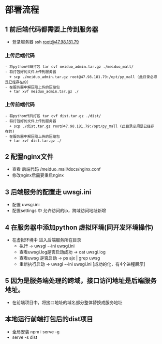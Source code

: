 # 部署流程

## 1 前后端代码都需要上传到服务器
  - 登录服务器 ssh root@47.98.181.79
  ### 上传后端代码
    - 将python代码打包 tar cvf meiduo_admin.tar.gz ./meiduo_mall/
    - 将打包好的文件上传到服务器
      + scp ./meiduo_admin.tar.gz root@47.98.181.79:/opt/py_mall (此目录必须是已经存在的)
    - 在服务器中解压刚上传的压缩包
      + tar xvf meiduo_admin.tar.gz ./

  ### 上传前端代码
    - 将python代码打包 tar cvf dist.tar.gz ./dist/
    - 将打包好的文件上传到服务器
      + scp ./dist.tar.gz root@47.98.181.79:/opt/py_mall (此目录必须是已经存在的)
    - 在服务器中解压刚上传的压缩包
      + tar xvf dist.tar.gz ./

## 2 配置nginx文件
   - 查看 后端代码 /meiduo_mall/docs/nginx.conf
   - 修改nginx后需要重启nginx

## 3 后端服务的配置走 uwsgi.ini
   - 配置 uwsgi.ini
   - 配置settings 中 允许访问的ip，跨域访问地址新增

## 4 在服务器中添加python 虚拟环境(同开发环境操作)
   - 在虚拟环境中 进入后端服务所在目录
     + 执行 -> uwsgi --ini uwsgi.ini
     + 查看uwsgi.log是否启动成功 -> cat uwsgi.log
     + 查看uwsg 是否启动 -> ps ajx | grep uwsg
     + 重新执行启动 -> uwsgi --ini uwsgi.ini [成功的化，有4个进程展示]

## 5 因为是服务端处理的跨域，接口访问地址是后端服务地址。
   - 在前端项目中，将接口地址的域名部分整体替换成服务地址



## 本地运行前端打包后的dist项目
- 全局安装 npm i serve -g
- serve -s dist